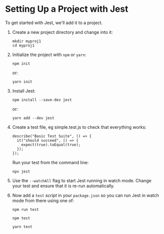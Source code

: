 # Setting Up a Project with Jest

To get started with Jest, we'll add it to a project.

1. Create a new project directory and change into it:

    ```
    mkdir myproj1
    cd myproj1
    ```

2. Initialize the project with `npm` or `yarn`:

    ```
    npm init
    ```

   or:

    ```
    yarn init
    ```

3. Install Jest:

    ```
    npm install --save-dev jest
    ```

   or:

    ```
    yarn add --dev jest
    ```

4. Create a test file, eg simple.test.js to check that everything works:

    ```
    describe("Basic Test Suite", () => {
      it("should succeed", () => {
        expect(true).toEqual(true);
      });
    });
    ```

   Run your test from the command line:

   ```
   npx jest
   ```

5. Use the `--watchAll` flag to start Jest running in watch mode. Change your test and ensure that it is re-run automatically.

6. Now add a `test` _script_ in your `package.json` so you can run Jest in watch mode from there using one of:

   ```
   npm run test
   ```

   ```
   npm test
   ```

   ```
   yarn test
   ```
